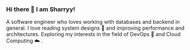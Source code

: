 ### Hi there 👋 I am Sharryy!

A software engineer who loves working with databases and backend in general. I love reading system designs 📖 and improving performance and architectures. Exploring my interests in the field of DevOps 🐳 and Cloud Computing :cloud: .


